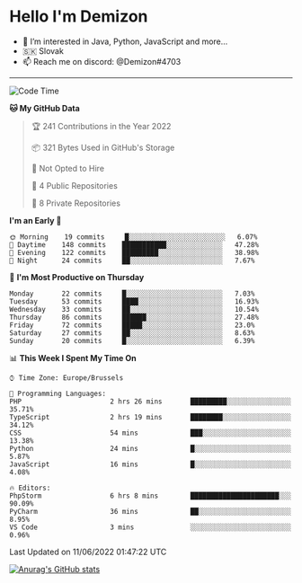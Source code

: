 # Hello I'm Demizon
- 👀 I’m interested in Java, Python, JavaScript and more...
- 🇸🇰 Slovak
- 📫 Reach me on discord: @Demizon#4703

---

<!--START_SECTION:waka-->
![Code Time](http://img.shields.io/badge/Code%20Time-0%20secs-blue)

**🐱 My GitHub Data** 

> 🏆 241 Contributions in the Year 2022
 > 
> 📦 321 Bytes Used in GitHub's Storage 
 > 
> 🚫 Not Opted to Hire
 > 
> 📜 4 Public Repositories 
 > 
> 🔑 8 Private Repositories  
 > 
**I'm an Early 🐤** 

```text
🌞 Morning    19 commits     █░░░░░░░░░░░░░░░░░░░░░░░░   6.07% 
🌆 Daytime    148 commits    ███████████░░░░░░░░░░░░░░   47.28% 
🌃 Evening    122 commits    █████████░░░░░░░░░░░░░░░░   38.98% 
🌙 Night      24 commits     ██░░░░░░░░░░░░░░░░░░░░░░░   7.67%

```
📅 **I'm Most Productive on Thursday** 

```text
Monday       22 commits     █░░░░░░░░░░░░░░░░░░░░░░░░   7.03% 
Tuesday      53 commits     ████░░░░░░░░░░░░░░░░░░░░░   16.93% 
Wednesday    33 commits     ██░░░░░░░░░░░░░░░░░░░░░░░   10.54% 
Thursday     86 commits     ██████░░░░░░░░░░░░░░░░░░░   27.48% 
Friday       72 commits     █████░░░░░░░░░░░░░░░░░░░░   23.0% 
Saturday     27 commits     ██░░░░░░░░░░░░░░░░░░░░░░░   8.63% 
Sunday       20 commits     █░░░░░░░░░░░░░░░░░░░░░░░░   6.39%

```


📊 **This Week I Spent My Time On** 

```text
⌚︎ Time Zone: Europe/Brussels

💬 Programming Languages: 
PHP                      2 hrs 26 mins       █████████░░░░░░░░░░░░░░░░   35.71% 
TypeScript               2 hrs 19 mins       ████████░░░░░░░░░░░░░░░░░   34.12% 
CSS                      54 mins             ███░░░░░░░░░░░░░░░░░░░░░░   13.38% 
Python                   24 mins             █░░░░░░░░░░░░░░░░░░░░░░░░   5.87% 
JavaScript               16 mins             █░░░░░░░░░░░░░░░░░░░░░░░░   4.08%

🔥 Editors: 
PhpStorm                 6 hrs 8 mins        ██████████████████████░░░   90.09% 
PyCharm                  36 mins             ██░░░░░░░░░░░░░░░░░░░░░░░   8.95% 
VS Code                  3 mins              ░░░░░░░░░░░░░░░░░░░░░░░░░   0.96%

```


 Last Updated on 11/06/2022 01:47:22 UTC
<!--END_SECTION:waka-->

[![Anurag's GitHub stats](https://github-readme-stats.vercel.app/api?username=Demizon3433)](https://github.com/anuraghazra/github-readme-stats)
